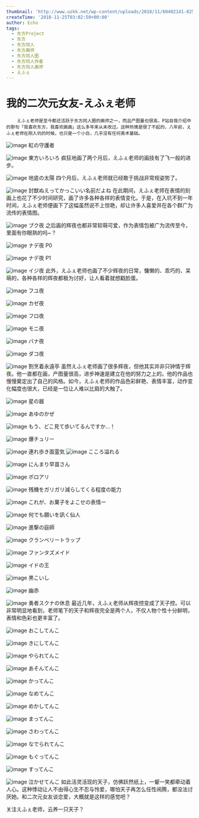 ```yaml
---
thumbnail: 'http://www.uzkk.net/wp-content/uploads/2018/11/60402141-825x510.png'
createTime: '2018-11-25T03:02:50+00:00'
author: Echo
tags:
  - 东方Project
  - 东方
  - 东方同人
  - 东方画师
  - 东方同人图
  - 东方同人作者
  - 东方同人画师
  - えふぇ
---
```


# 我的二次元女友-えふぇ老师

		えふぇ老师是至今都还活跃于东方同人圈的画师之一，而且产图量也很高，P站自我介绍中的那句「我喜欢东方，我喜欢画画」这么多年来从未改过。这种热情是很了不起的，八年前，えふぇ老师在刚入坑的时候，也只是一个小白，几乎没有任何美术基础。

![image](http://www.uzkk.net/wp-content/uploads/2018/11/8624397_p0.jpg)
紅の守護者
 

![image](http://www.uzkk.net/wp-content/uploads/2018/11/10215970_p0.jpg)
東方いろいろ
疯狂地画了两个月后，えふぇ老师的画技有了飞一般的进步。

![image](http://www.uzkk.net/wp-content/uploads/2018/11/11587054_p0.jpg)
地底の太陽
四个月后，えふぇ老师就已经敢于挑战非常规姿势了。

![image](http://www.uzkk.net/wp-content/uploads/2018/11/12723284_p0.jpg)
封獣ぬえってかっこいい名前だよね
在此期间，えふぇ老师在表情的刻画上也花了不少时间研究，画了许多各种各样的表情变化。于是，在入坑不到一年时间，えふぇ老师便画下了这幅虽然说不上惊艳，却让许多人喜爱并在各个群广为流传的表情图。

![image](http://www.uzkk.net/wp-content/uploads/2018/11/15848826_p0.png)
プク夜
之后画的辉夜也都非常软萌可爱，作为表情包被广为流传至今，里面有你眼熟的吗~？

![image](http://www.uzkk.net/wp-content/uploads/2018/11/18354028_p0.jpg)
ナデ夜 P0
 

![image](http://www.uzkk.net/wp-content/uploads/2018/11/18354028_p1.jpg)
ナデ夜 P1
 

![image](http://www.uzkk.net/wp-content/uploads/2018/11/18662813_p0.jpg)
イジ夜
此外，えふぇ老师也画了不少辉夜的日常，慵懒的、乖巧的、呆萌的，各种各样的辉夜都极为讨好，让人看着就想戳脸蛋。

![image](http://www.uzkk.net/wp-content/uploads/2018/11/48189635_p0-1.jpg)
フユ夜
 

![image](http://www.uzkk.net/wp-content/uploads/2018/11/18522191_p0.jpg)
カゼ夜
 

![image](http://www.uzkk.net/wp-content/uploads/2018/11/26261566_p0.jpg)
フロ夜
 

![image](http://www.uzkk.net/wp-content/uploads/2018/11/27599079_p0.jpg)
モニ夜
 

![image](http://www.uzkk.net/wp-content/uploads/2018/11/37655892_p0.jpg)
バナ夜
 

![image](http://www.uzkk.net/wp-content/uploads/2018/11/52053527_p0.png)
ダコ夜
 

![image](http://www.uzkk.net/wp-content/uploads/2018/11/50237792_p0-1.jpg)
割烹着永遠亭
虽然えふぇ老师画了很多辉夜，但他其实并非只钟情于辉夜。他一直都在画，产图量很高，进步神速是建立在他的努力之上的。他的作品也慢慢奠定出了自己的风格。如今，えふぇ老师的作品色彩鲜艳、表情丰富，动作变化幅度也很大，已经是一位让人难以比肩的大触了。

![image](http://www.uzkk.net/wp-content/uploads/2018/11/34689497_p0.jpg)
星の器
 

![image](http://www.uzkk.net/wp-content/uploads/2018/11/34544357_p0.png)
あゆのかぜ
 

![image](http://www.uzkk.net/wp-content/uploads/2018/11/54889759_p0.png)
もう、どこ見て歩いてるんですか…！
 

![image](http://www.uzkk.net/wp-content/uploads/2018/11/53895655_p0.png)
爆チュリー
 

![image](http://www.uzkk.net/wp-content/uploads/2018/11/56475155_p0.jpg)
連れ歩き面霊気
![image](http://www.uzkk.net/wp-content/uploads/2018/11/42323373_p0.jpg)
こころ溢れる
 

![image](http://www.uzkk.net/wp-content/uploads/2018/11/53369232_p0.png)
にんまり早苗さん
 

![image](http://www.uzkk.net/wp-content/uploads/2018/11/51479927_p0.png)
ボロアリ
 

![image](http://www.uzkk.net/wp-content/uploads/2018/11/37945384_p0.png)
残機をガリガリ減らしてくる程度の能力
 

![image](http://www.uzkk.net/wp-content/uploads/2018/11/46628486_p0.jpg)
これが、お菓子をよこせの表情ー
 

![image](http://www.uzkk.net/wp-content/uploads/2018/11/51957520_p0.jpg)
何でも願いを訊く仙人
 

![image](http://www.uzkk.net/wp-content/uploads/2018/11/35713556_p0.jpg)
進撃の庭師
 

![image](http://www.uzkk.net/wp-content/uploads/2018/11/35357655_p0.jpg)
クランベリートラップ
 

![image](http://www.uzkk.net/wp-content/uploads/2018/11/42910184_p0.jpg)
ファンタズメイド
 

![image](http://www.uzkk.net/wp-content/uploads/2018/11/36115229_p0.jpg)
イドの王
 

![image](http://www.uzkk.net/wp-content/uploads/2018/11/40420714_p0.jpg)
黒こいし
 

![image](http://www.uzkk.net/wp-content/uploads/2018/11/41622381_p0-1.jpg)
幽赤
 

![image](http://www.uzkk.net/wp-content/uploads/2018/11/42168521_p0.png)
勇者スクナの休息
最近几年，えふぇ老师从辉夜控变成了天子控。可以非常明显地看到，老师笔下的天子和辉夜完全是两个人，不仅人物个性十分鲜明，表情和色彩也更丰富了。

![image](http://www.uzkk.net/wp-content/uploads/2018/11/57130967_p0.jpg)
おこしてんこ
 

![image](http://www.uzkk.net/wp-content/uploads/2018/11/56705535_p0.jpg)
きにしてんこ
 

![image](http://www.uzkk.net/wp-content/uploads/2018/11/53573369_p0-1.png)
やられてんこ
 

![image](http://www.uzkk.net/wp-content/uploads/2018/11/58235014_p0.jpg)
あそんてんこ
 

![image](http://www.uzkk.net/wp-content/uploads/2018/11/62029651_p0.jpg)
かってんこ
 

![image](http://www.uzkk.net/wp-content/uploads/2018/11/62718063_p0.jpg)
なめてんこ
 

![image](http://www.uzkk.net/wp-content/uploads/2018/11/64061746_p0.jpg)
めかしてんこ
 

![image](http://www.uzkk.net/wp-content/uploads/2018/11/60402141_p0.jpg)
まってんこ
 

![image](http://www.uzkk.net/wp-content/uploads/2018/11/65649214_p0.jpg)
さわってんこ
 

![image](http://www.uzkk.net/wp-content/uploads/2018/11/68303583_p0.jpg)
なでられてんこ
 

![image](http://www.uzkk.net/wp-content/uploads/2018/11/58780775_p0.jpg)
もぐってんこ
 

![image](http://www.uzkk.net/wp-content/uploads/2018/11/31086571_p0.jpg)
すってんこ
 

![image](http://www.uzkk.net/wp-content/uploads/2018/11/21521148_p0.jpg)
泣かせてんこ
如此活灵活现的天子，仿佛跃然纸上，一颦一笑都牵动着人心。这种悸动让人不由得心生不忍与怜爱，哪怕天子再怎么任性闹腾，都没法讨厌她。和二次元女友谈恋爱，大概就是这样的感觉吧？

关注えふぇ老师，云养一只天子？
